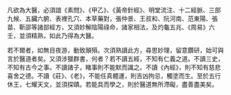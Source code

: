 凡欲為大醫，必須諳《素問》、《甲乙》、《黃帝針經》、明堂流注、十二經脈、三部九候、五臟六腑、表裡孔穴、本草藥對，張仲景、王叔和、阮河南、范東陽、張苗、靳邵等諸部經方，又須妙解陰陽祿命，諸家相法，及灼龜五兆、《周易》六壬，並須精熟，如此乃得為大醫。

若不爾者，如無目夜游，動致顛殞。次須熟讀此方，尋思妙理，留意鑽研，始可與言於醫道者矣。又須涉獵群書，何者？若不讀五經，不知有仁義之道。不讀三史，不知有古今之事。不讀諸子，睹事則不能默而識之。不讀《內經》，則不知有慈悲喜舍之德。不讀《莊》、《老》，不能任真體運，則吉凶拘忌，觸塗而生。至於五行休王，七耀天文，並須探賾。若能具而學之，則於醫道無所滯礙，盡善盡美矣。